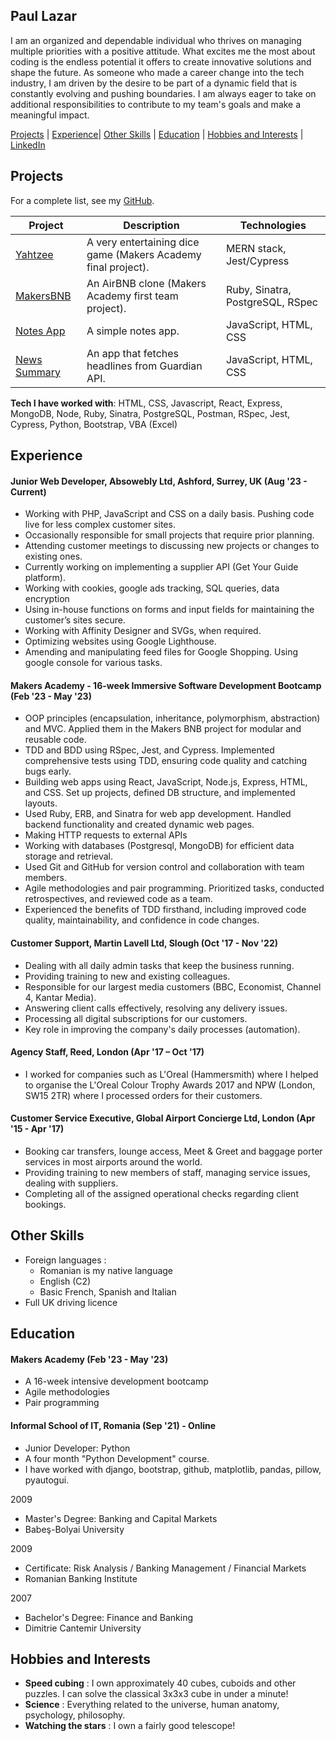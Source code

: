 ## Paul Lazar

I am an organized and dependable individual who thrives on managing multiple priorities with a positive attitude. What excites me the most about coding is the endless potential it offers to create innovative solutions and shape the future. As someone who made a career change into the tech industry, I am driven by the desire to be part of a dynamic field that is constantly evolving and pushing boundaries. I am always eager to take on additional responsibilities to contribute to my team's goals and make a meaningful impact.

[Projects](#projects) | [Experience](#experience)| [Other Skills](#other-skills) | [Education](#education) | [Hobbies and Interests](#hobbies-and-interests) | [LinkedIn](https://www.linkedin.com/in/paul-lazar-03469693/)

## Projects

For a complete list, see my [GitHub](https://github.com/Paul3111?tab=repositories).

| Project   | Description | Technologies |
|---        |---         |---           |
| [Yahtzee](https://github.com/Paul3111/yahtzee) | A very entertaining dice game (Makers Academy final project). | MERN stack, Jest/Cypress |
| [MakersBNB](https://github.com/Paul3111/MakersBNB) | An AirBNB clone (Makers Academy first team project). | Ruby, Sinatra, PostgreSQL, RSpec |
| [Notes App](https://github.com/Paul3111/notes-app) | A simple notes app. | JavaScript, HTML, CSS |
| [News Summary](https://github.com/Paul3111/news-summary-challenge) | An app that fetches headlines from Guardian API. | JavaScript, HTML, CSS |

**Tech I have worked with**:
HTML, CSS, Javascript, React, Express, MongoDB, Node,
Ruby, Sinatra, PostgreSQL, Postman,
RSpec, Jest, Cypress,
Python, Bootstrap,
VBA (Excel)

## Experience

#### Junior Web Developer, Absowebly Ltd, Ashford, Surrey, UK (Aug '23 - Current)
-	Working with PHP, JavaScript and CSS on a daily basis. Pushing code live for less complex customer sites.
-	Occasionally responsible for small projects that require prior planning.
-	Attending customer meetings to discussing new projects or changes to existing ones.
-	Currently working on implementing a supplier API (Get Your Guide platform).
-	Working with cookies, google ads tracking, SQL queries, data encryption
-	Using in-house functions on forms and input fields for maintaining the customer’s sites secure.
-	Working with Affinity Designer and SVGs, when required.
-	Optimizing websites using Google Lighthouse.
-	Amending and manipulating feed files for Google Shopping. Using google console for various tasks.

#### Makers Academy - 16-week Immersive Software Development Bootcamp (Feb '23 - May '23)
-	OOP principles (encapsulation, inheritance, polymorphism, abstraction) and MVC. Applied them in the Makers BNB project for modular and reusable code.
-	TDD and BDD using RSpec, Jest, and Cypress. Implemented comprehensive tests using TDD, ensuring code quality and catching bugs early.
-	Building web apps using React, JavaScript, Node.js, Express, HTML, and CSS. Set up projects, defined DB structure, and implemented layouts.
-	Used Ruby, ERB, and Sinatra for web app development. Handled backend functionality and created dynamic web pages.
-	Making HTTP requests to external APIs
-	Working with databases (Postgresql, MongoDB) for efficient data storage and retrieval.
-	Used Git and GitHub for version control and collaboration with team members.
-	Agile methodologies and pair programming. Prioritized tasks, conducted retrospectives, and reviewed code as a team.
-	Experienced the benefits of TDD firsthand, including improved code quality, maintainability, and confidence in code changes.

#### Customer Support, Martin Lavell Ltd, Slough (Oct '17 - Nov '22)
- Dealing with all daily admin tasks that keep the business running.
- Providing training to new and existing colleagues.
- Responsible for our largest media customers (BBC, Economist, Channel 4, Kantar Media).
- Answering client calls effectively, resolving any delivery issues.
- Processing all digital subscriptions for our customers.
- Key role in improving the company's daily processes (automation).

#### Agency Staff, Reed, London (Apr '17 – Oct '17)
-	I worked for companies such as L'Oreal (Hammersmith) where I helped to organise the L'Oreal Colour Trophy Awards 2017 and NPW (London, SW15 2TR) where I processed orders for their customers.

#### Customer Service Executive, Global Airport Concierge Ltd, London (Apr '15 - Apr '17)
- Booking car transfers, lounge access, Meet & Greet and baggage porter services in most airports around the world.
- Providing training to new members of staff, managing service issues, dealing with suppliers.
- Completing all of the assigned operational checks regarding client bookings.

## Other Skills

 - Foreign languages : 
   - Romanian is my native language
   - English (C2)
   - Basic French, Spanish and Italian
 - Full UK driving licence

## Education

#### Makers Academy (Feb '23 - May '23)

- A 16-week intensive development bootcamp
- Agile methodologies
- Pair programming

#### Informal School of IT, Romania (Sep '21) - Online
- Junior Developer: Python
- A four month "Python Development" course.
- I have worked with django, bootstrap, github, matplotlib, pandas, pillow, pyautogui.

2009
- Master's Degree: Banking and Capital Markets
- Babeş-Bolyai University

2009
- Certificate: Risk Analysis / Banking Management / Financial Markets
- Romanian Banking Institute

2007
- Bachelor's Degree: Finance and Banking
- Dimitrie Cantemir University

## Hobbies and Interests
- **Speed cubing** : I own approximately 40 cubes, cuboids and other puzzles. I can solve the classical 3x3x3 cube in under a minute!
- **Science** : Everything related to the universe, human anatomy, psychology, philosophy.
- **Watching the stars** : I own a fairly good telescope!
